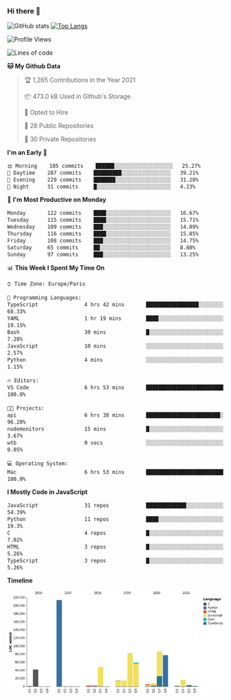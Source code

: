 ### Hi there 👋


![GitHub stats](https://github-readme-stats.vercel.app/api?username=eastkap&theme=dark&show_icons=true&count_private=true)
[![Top Langs](https://github-readme-stats.vercel.app/api/top-langs/?username=eastkap&layout=compact)](https://github.com/anuraghazra/github-readme-stats)



<!--START_SECTION:waka-->
![Profile Views](http://img.shields.io/badge/Profile%20Views-0-blue)

![Lines of code](https://img.shields.io/badge/From%20Hello%20World%20I%27ve%20Written-685767%20lines%20of%20code-blue)

**🐱 My Github Data** 

> 🏆 1,265 Contributions in the Year 2021
 > 
> 📦 473.0 kB Used in Github's Storage 
 > 
> 💼 Opted to Hire
 > 
> 📜 28 Public Repositories 
 > 
> 🔑 30 Private Repositories  
 > 
**I'm an Early 🐤** 

```text
🌞 Morning    185 commits    ██████░░░░░░░░░░░░░░░░░░░   25.27% 
🌆 Daytime    287 commits    █████████░░░░░░░░░░░░░░░░   39.21% 
🌃 Evening    229 commits    ███████░░░░░░░░░░░░░░░░░░   31.28% 
🌙 Night      31 commits     █░░░░░░░░░░░░░░░░░░░░░░░░   4.23%

```
📅 **I'm Most Productive on Monday** 

```text
Monday       122 commits    ████░░░░░░░░░░░░░░░░░░░░░   16.67% 
Tuesday      115 commits    ████░░░░░░░░░░░░░░░░░░░░░   15.71% 
Wednesday    109 commits    ███░░░░░░░░░░░░░░░░░░░░░░   14.89% 
Thursday     116 commits    ████░░░░░░░░░░░░░░░░░░░░░   15.85% 
Friday       108 commits    ███░░░░░░░░░░░░░░░░░░░░░░   14.75% 
Saturday     65 commits     ██░░░░░░░░░░░░░░░░░░░░░░░   8.88% 
Sunday       97 commits     ███░░░░░░░░░░░░░░░░░░░░░░   13.25%

```


📊 **This Week I Spent My Time On** 

```text
⌚︎ Time Zone: Europe/Paris

💬 Programming Languages: 
TypeScript               4 hrs 42 mins       █████████████████░░░░░░░░   68.33% 
YAML                     1 hr 19 mins        ████░░░░░░░░░░░░░░░░░░░░░   19.15% 
Bash                     30 mins             █░░░░░░░░░░░░░░░░░░░░░░░░   7.28% 
JavaScript               10 mins             ░░░░░░░░░░░░░░░░░░░░░░░░░   2.57% 
Python                   4 mins              ░░░░░░░░░░░░░░░░░░░░░░░░░   1.15%

🔥 Editors: 
VS Code                  6 hrs 53 mins       █████████████████████████   100.0%

🐱‍💻 Projects: 
api                      6 hrs 38 mins       ████████████████████████░   96.28% 
nodemonitors             15 mins             █░░░░░░░░░░░░░░░░░░░░░░░░   3.67% 
wtb                      0 secs              ░░░░░░░░░░░░░░░░░░░░░░░░░   0.05%

💻 Operating System: 
Mac                      6 hrs 53 mins       █████████████████████████   100.0%

```

**I Mostly Code in JavaScript** 

```text
JavaScript               31 repos            █████████████░░░░░░░░░░░░   54.39% 
Python                   11 repos            ████░░░░░░░░░░░░░░░░░░░░░   19.3% 
C                        4 repos             █░░░░░░░░░░░░░░░░░░░░░░░░   7.02% 
HTML                     3 repos             █░░░░░░░░░░░░░░░░░░░░░░░░   5.26% 
TypeScript               3 repos             █░░░░░░░░░░░░░░░░░░░░░░░░   5.26%

```


**Timeline**

![Chart not found](https://raw.githubusercontent.com/Eastkap/Eastkap/main/charts/bar_graph.png) 


<!--END_SECTION:waka-->

<!--
**Eastkap/eastkap** is a ✨ _special_ ✨ repository because its `README.md` (this file) appears on your GitHub profile.

Here are some ideas to get you started:

- 🔭 I’m currently working on ...
- 🌱 I’m currently learning ...
- 👯 I’m looking to collaborate on ...
- 🤔 I’m looking for help with ...
- 💬 Ask me about ...
- 📫 How to reach me: ...
- 😄 Pronouns: ...
- ⚡ Fun fact: ...
-->
